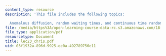 ```yaml
---
content_type: resource
description: 'This file includes the following topics:

  Anomalous diffusion, random waiting times, and continuous time random walk.'
file: /media/https%3A/open-learning-course-data-rc.s3.amazonaws.com/18-366-random-walks-and-diffusion-fall-2006/03f1932a896d9925ee0a492789756c11_lec23_chris.pdf
file_type: application/pdf
resourcetype: Document
title: lec23_chris.pdf
uid: 03f1932a-896d-9925-ee0a-492789756c11
---
```

